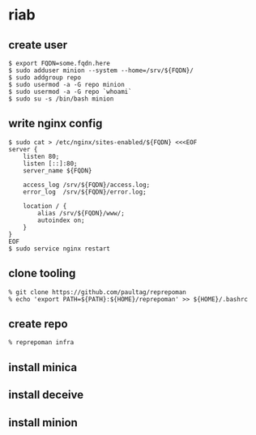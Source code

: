 # riab

## create user

```
$ export FQDN=some.fqdn.here
$ sudo adduser minion --system --home=/srv/${FQDN}/
$ sudo addgroup repo
$ sudo usermod -a -G repo minion
$ sudo usermod -a -G repo `whoami`
$ sudo su -s /bin/bash minion
```

## write nginx config

```
$ sudo cat > /etc/nginx/sites-enabled/${FQDN} <<<EOF
server {
    listen 80;
    listen [::]:80;
    server_name ${FQDN}

    access_log /srv/${FQDN}/access.log;
    error_log  /srv/${FQDN}/error.log;

    location / {
        alias /srv/${FQDN}/www/;
        autoindex on;
    }
}
EOF
$ sudo service nginx restart
```

## clone tooling

```
% git clone https://github.com/paultag/reprepoman
% echo 'export PATH=${PATH}:${HOME}/reprepoman' >> ${HOME}/.bashrc
```

## create repo

```
% reprepoman infra
```

## install minica

## install deceive

## install minion
